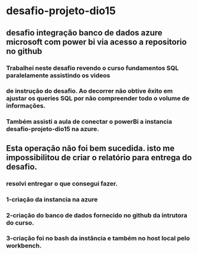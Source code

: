 # desafio-projeto-dio15
## desafio integração banco de dados azure microsoft com power bi via acesso a repositorio no github
### Trabalhei neste desafio revendo o curso fundamentos SQL paralelamente assistindo os videos
### de instrução do desafio. Ao decorrer não obtive êxito em ajustar os queries SQL por não compreender todo o volume de informações. 
### Também assisti a aula de conectar o powerBi a instancia desafio-projeto-dio15 na azure. 
## Esta operação não foi bem sucedida. isto me impossibilitou de criar o relatório para entrega do desafio.
### resolvi entregar o que consegui fazer. 
### 1-criação da instancia na azure
### 2-criação do banco de dados fornecido no github da intrutora do curso. 
### 3-criação foi no bash da instância e também no host local pelo workbench.
